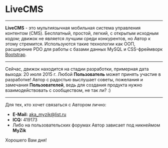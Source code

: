 # LiveCMS

***

**LiveCMS** - это мультиязычная мобильная система управления контентом (CMS). Бесплатный, простой, легкий, с открытым исходным кодом; движок не является лучшим среди конкурентов, но Автор к этому стремится. Используются такие технологии как ООП, расширение PDO для работы с базами данных MySQL и CSS-фреймворк [Bootstrap](http://getbootstrap.com).

***

Сейчас, движок находится на стадии разработки, примерная дата выхода: 20 июля 2015 г.
Любой **Пользователь** может принять участие в разработке! Автор с радостью выслушает советы, пожелания и замечания **Пользователей**, ведь для создания продукта нужно взаимодействовать с сообществом, не так ли? :)

***

Для тех, кто хочет связаться с Автором лично:
  * **E-Mail:** aka_myzik@list.ru
  * **ICQ:** 419173
  * Либо на пользовательских форумах Автор зависает под никнеймом **MyZik**

Хорошего Вам дня!
